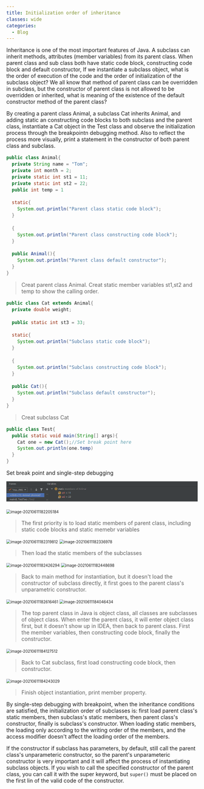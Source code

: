 ```yaml
---
title: Initialization order of inheritance
classes: wide
categories:
  - Blog
---
```


Inheritance is one of the most important features of Java. A subclass can inherit methods, attributes (member variables) from its parent class. When parent class and sub class both have static code block, constructing code block and default constructor, If we instantiate a subclass object, what is the order of execution of the code and the order of initialization of the subclass object? We all know that method of parent class can be overridden in subclass, but the constructor of parent class is not allowed to be overridden or inherited, what is meaning of the existence of the default constructor method of the parent class? 

By creating a parent class Animal, a subclass Cat inherits Animal, and adding static an constructing code blocks to both subclass and the parent class, instantiate a Cat object in the Test class and observe the initialization process through the breakpointn debugging method. Also to reflect the process more visually, print a statement in the constructor of both parent class and subclass.

```java
public class Animal{
  private String name = "Tom";
  private int month = 2;
  private static int st1 = 11;
  private static int st2 = 22;
  public int temp = 1
    
  static{
    System.out.println("Parent class static code block");
  }
  
  {
    System.out.println("Parent class constructing code block");
  }
  
  public Animal(){
    System.out.println("Parent class default constructor");
  }
}
```

> Creat parent class Animal. Creat static member variables st1,st2 and temp to show the calling order.

```java
public class Cat extends Animal{
  private double weight;
  
  public static int st3 = 33;
  
  static{
    System.out.println("Subclass static code block");
  }
  
  {
    System.out.println("Subclass constructing code block");
  }
  
  public Cat(){
    System.out.println("Subclass default constructor");
  }
}
```

> Creat subclass Cat

```java
public class Test{
  public static void main(String[] args){
    Cat one = new Cat();//Set break point here
    System.out.println(one.temp)
  }
}
```



Set break point and single-step debugging

![](/assets/images/first.png)

<img src="/Users/yilong/Library/Application Support/typora-user-images/image-20210611182205184.png" alt="image-20210611182205184" style="zoom:71%;" />

> The first priority is to load static members of parent class, including static code blocks and static memebr variables

<img src="/Users/yilong/Library/Application Support/typora-user-images/image-20210611182319812.png" alt="image-20210611182319812" style="zoom:71%;" />

<img src="/Users/yilong/Library/Application Support/typora-user-images/image-20210611182336978.png" alt="image-20210611182336978" style="zoom:71%;" />

> Then load the static members of the subclasses

<img src="/Users/yilong/Library/Application Support/typora-user-images/image-20210611182426294.png" alt="image-20210611182426294" style="zoom:71%;" />

<img src="/Users/yilong/Library/Application Support/typora-user-images/image-20210611182448698.png" alt="image-20210611182448698" style="zoom:71%;" />

> Back to main method for instantiation, but it doesn't load the constructor of subclass directly, it first goes to the parent class's unparametric constructor.

<img src="/Users/yilong/Library/Application Support/typora-user-images/image-20210611182616461.png" alt="image-20210611182616461" style="zoom:71%;" />

<img src="/Users/yilong/Library/Application Support/typora-user-images/image-20210611184046434.png" alt="image-20210611184046434" style="zoom:71%;" />

> The top parent class in Java is object class, all classes are subclasses of object class. When enter the parent class, it will enter object class first, but it doesn't show up in IDEA, then back to parent class. First the member variables, then constructing code block, finally the constructor.

<img src="/Users/yilong/Library/Application Support/typora-user-images/image-20210611184127512.png" alt="image-20210611184127512" style="zoom:71%;" />

> Back to Cat subclass, first load constructing code block,  then constructor.

<img src="/Users/yilong/Library/Application Support/typora-user-images/image-20210611184243029.png" alt="image-20210611184243029" style="zoom:71%;" />

> Finish object instantiation, print member property.

By single-step debugging with breakpoint, when the inheritance conditions are satisfied, the initialization order of subclasses is: first load parent class's static members, then subclass's static members, then parent class's constructor, finally is subclass's constructor. When loading static members, the loading only according to the writing order of the members, and the access modifier doesn't affect the loading order of the members.

If the constructor if subclass has parameters, by default, still call the parent class's unparameteric constructor, so the parent's unparameteric constructor is very important and it will affect the process of instantiating subclass objects. If you wish to call the specified constructor of the parent class, you can call it with the super keyword, but `super()` must be placed on the first lin of the valid code of the constructor.















